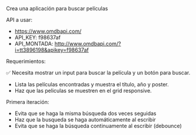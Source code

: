 Crea una aplicación para buscar películas

API a usar:

- https://www.omdbapi.com/
- API_KEY: f98637af
- API_MONTADA: http://www.omdbapi.com/?i=tt3896198&apikey=f98637af

Requerimientos:

✅ Necesita mostrar un input para buscar la película y un botón para buscar.
- Lista las películas encontradas y muestra el título, año y poster.
- Haz que las peliculas se muestren en el grid responsive.

Primera iteración:

- Evita que se haga la misma búsqueda dos veces seguidas
- Haz que la busqueda se haga automáticamente al escribir
- Evita que se haga la búsqueda continuamente al escribir (debounce)
